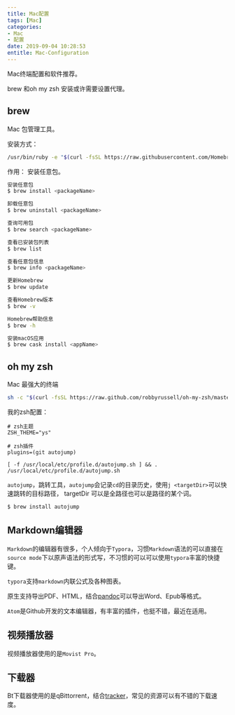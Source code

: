 ```yaml
---
title: Mac配置
tags: [Mac]
categories:
- Mac
- 配置
date: 2019-09-04 10:28:53
entitle: Mac-Configuration
---
```


Mac终端配置和软件推荐。

<!--more-->

brew 和oh my zsh 安装或许需要设置代理。

## brew

Mac 包管理工具。

安装方式：
```bash
/usr/bin/ruby -e "$(curl -fsSL https://raw.githubusercontent.com/Homebrew/install/master/install)"
```

作用：
安装任意包。

```bash
安装任意包
$ brew install <packageName>

卸载任意包
$ brew uninstall <packageName>

查询可用包
$ brew search <packageName>

查看已安装包列表
$ brew list

查看任意包信息
$ brew info <packageName>

更新Homebrew
$ brew update

查看Homebrew版本
$ brew -v

Homebrew帮助信息
$ brew -h

安装macOS应用
$ brew cask install <appName>
```

## oh my zsh

Mac 最强大的终端

```bash
sh -c "$(curl -fsSL https://raw.github.com/robbyrussell/oh-my-zsh/master/tools/install.sh)"
```

我的zsh配置：
```
# zsh主题
ZSH_THEME="ys"

# zsh插件
plugins=(git autojump)

[ -f /usr/local/etc/profile.d/autojump.sh ] && . /usr/local/etc/profile.d/autojump.sh
```

`autojump`，跳转工具，`autojump`会记录`cd`的目录历史，使用`j <targetDir>`可以快速跳转的目标路径， targetDir 可以是全路径也可以是路径的某个词。

```bash
$ brew install autojump
```

## Markdown编辑器

`Markdown`的编辑器有很多，个人倾向于`Typora`，习惯`Markdown`语法的可以直接在`source mode`下以原声语法的形式写，不习惯的可以可以使用`typora`丰富的快捷键。

`typora`支持`markdown`内联公式及各种图表。

原生支持导出PDF、HTML，结合[pandoc](https://github.com/jgm/pandoc)可以导出Word、Epub等格式。

`Atom`是Github开发的文本编辑器，有丰富的插件，也挺不错，最近在适用。

## 视频播放器

视频播放器使用的是`Movist Pro`。


## 下载器

Bt下载器使用的是qBittorrent，结合[tracker](https://github.com/ngosang/trackerslist)，常见的资源可以有不错的下载速度。

